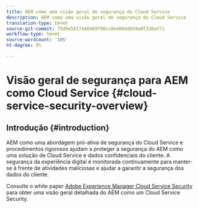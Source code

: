 ```yaml
---
title: AEM como uma visão geral de segurança do Cloud Service
description: AEM como uma visão geral de segurança do Cloud Service
translation-type: tm+mt
source-git-commit: 75d9e5817448489790cc0e4004db59e0f330af71
workflow-type: tm+mt
source-wordcount: '105'
ht-degree: 0%

---
```



# Visão geral de segurança para AEM como Cloud Service {#cloud-service-security-overview}

## Introdução {#introduction}

AEM como uma abordagem pró-ativa de segurança do Cloud Service e procedimentos rigorosos ajudam a proteger a segurança do AEM como uma solução de Cloud Service e dados confidenciais do cliente. A segurança da experiência digital é monitorada continuamente para manter-se à frente de atividades maliciosas e ajudar a garantir a segurança dos dados do cliente.

Consulte o white paper [Adobe Experience Manager Cloud Service Security](https://www.adobe.com/content/dam/cc/en/security/pdfs/AEMCloudService_Security_Overview.pdf) para obter uma visão geral detalhada do AEM como um Cloud Service Security.